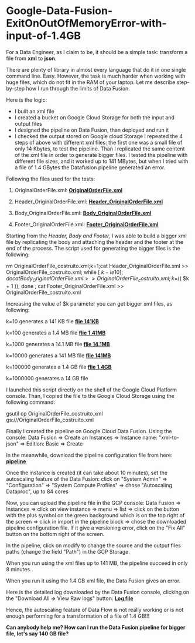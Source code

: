 # Google-Data-Fusion-ExitOnOutOfMemoryError-with-input-of-1.4GB

For a Data Engineer, as I claim to be, it should be a simple task: transform a file from **xml** to **json**.

There are plenty of library in almost every language that do it in one single command line. Easy. However, the task is much harder when working with huge files, which do not fit in the RAM of your laptop. Let me describe step-by-step how I run through the limits of Data Fusion.

Here is the logic:

- I built an xml file
- I created a bucket on Google Cloud Storage for both the input and output files
- I designed the pipeline on Data Fusion, than deployed and run it
- I checked the output stored on Google cloud Storage
I repeated the 4 steps of above with different xml files: the first one was a small file of only 14 Kbytes, to test the pipeline. 
Than I replicated the same content of the xml file in order to generate bigger files. I tested the pipeline with different file sizes, and it worked up to 141 MBytes, but when I tried with a file of 1.4 GBytes the Datafusion pipeline generated an error.

Following the files used for the tests:

1. OriginalOrderFile.xml: **[OriginalOrderFile.xml](https://github.com/dipamauro/Google-Data-Fusion-ExitOnOutOfMemoryError-with-input-of-1.4GB/blob/main/OriginalOrderFile.xml)**

2. Header_OriginalOrderFile.xml: **[Header_OriginalOrderFile.xml](https://github.com/dipamauro/Google-Data-Fusion-ExitOnOutOfMemoryError-with-input-of-1.4GB#:~:text=now-,Header_OriginalOrderFile.xml,-Add%20files%20via)**
    
3. Body_OriginalOrderFile.xml: **[Body_OriginalOrderFile.xml](https://github.com/dipamauro/Google-Data-Fusion-ExitOnOutOfMemoryError-with-input-of-1.4GB/blob/main/Body_OriginalOrderFile.xml)**

4. Footer_OriginalOrderFile.xml: **[Footer_OriginalOrderFile.xml](https://github.com/dipamauro/Google-Data-Fusion-ExitOnOutOfMemoryError-with-input-of-1.4GB/blob/main/Footer_OriginalOrderFile.xml)**

Starting from the *Header, Body and Footer,* I was able to build a bigger xml file by replicating the body and attaching the header and the footer at the end of the process. The script used for generating the bigger files is the following:


rm OriginalOrderFile_costruito.xml;k=1;cat Header_OriginalOrderFile.xml >> OriginalOrderFile_costruito.xml; while [ $k -le 10 ]; do cat Body_OriginalOrderFile.xml >> OriginalOrderFile_costruito.xml; k=$(( $k + 1 )); done ; cat Footer_OriginalOrderFile.xml >> OriginalOrderFile_costruito.xml

Increasing the value of $k parameter you can get bigger xml files, as following:

k=10 generates a 141 KB file  **[flie 141KB](https://github.com/dipamauro/Google-Data-Fusion-ExitOnOutOfMemoryError-with-input-of-1.4GB/blob/main/OriginalOrderFile_costruito-141KB.xml)**

k=100 generates a 1.4 MB file  **[flie 1.41MB](https://github.com/dipamauro/Google-Data-Fusion-ExitOnOutOfMemoryError-with-input-of-1.4GB/blob/main/OriginalOrderFile_costruito-1.41MB.xml)**

k=1000 generates a 14.1 MB file  **[flie 14.1MB](https://github.com/dipamauro/Google-Data-Fusion-ExitOnOutOfMemoryError-with-input-of-1.4GB/blob/main/OriginalOrderFile_costruito-14.1MB.xml)**

k=10000 generates a 141 MB file **[flie 141MB](https://github.com/dipamauro/Google-Data-Fusion-ExitOnOutOfMemoryError-with-input-of-1.4GB/blob/main/OriginalOrderFile_costruito-141MB.zip)**

k=100000 generates a 1.4 GB file **[flie 1.4GB](https://github.com/dipamauro/Google-Data-Fusion-ExitOnOutOfMemoryError-with-input-of-1.4GB/blob/main/OriginalOrderFile_costruito-1.4GB.zip)**

k=1000000 generates a 14 GB file 

I launched this script directly on the shell of the Google Cloud Platform console. Than, I copied the file to the Google Cloud Storage using the following command:

gsutil cp OriginalOrderFile_costruito.xml gs://<your bucket>/OriginalOrderFile_costruito.xml

Finally I created the pipeline on Google Cloud Data Fusion. Using the console: Data Fusion => Create an Instances => Instance name: "xml-to-json" => Edition: Basic => Create

In the meanwhile, download the pipeline configuration file from here: **[pipeline](https://github.com/dipamauro/Google-Data-Fusion-ExitOnOutOfMemoryError-with-input-of-1.4GB/blob/main/xml-to-json-cdap-data-pipeline.json)**
 
Once the instance is created (it can take about 10 minutes), set the autoscaling feature of the Data Fusion: click on "System Admin" => "Configuration" => "System Compute Profiles" => chose "Autoscaling Dataproc", up to 84 cores

Now, you can upload the pipeline file in the GCP console: Data Fusion => Instances => click on view instance => menu => list => click on the button with the plus symbol on the green background which is on the top right of the screen => click in import in the pipeline block => chose the downloaded pipeline configuration file. If it give a versioning error, click on the "Fix All" button on the bottom right of the screen.

In the pipeline, click on modify to change the source and the output files paths (change the field "Path") in the GCP Storage.

When you run using the xml files up to 141 MB, the pipeline succeed in only 8 minutes.

When you run it using the 1.4 GB xml file, the Data Fusion gives an error.

Here is the detailed log downloaded by the Data Fusion console, clicking on the "Download All => View Raw logs" button: **[Log file](https://github.com/dipamauro/Google-Data-Fusion-ExitOnOutOfMemoryError-with-input-of-1.4GB/blob/main/downloadLogs%20file%201.4GB-Autoscaling_new.txt)**

Hence, the autoscaling feature of Data Flow is not really working or is not enough performing for a transformation of a file of 1.4 GB!!!

**Can anybody help me? How can I run the Data Fusion pipeline for bigger file, let's say 140 GB file?**
